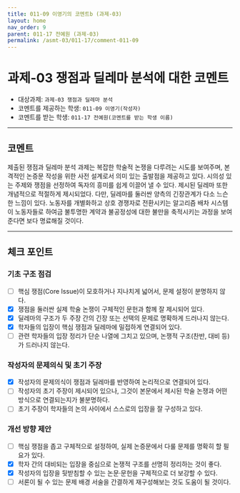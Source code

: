 ```yaml
---
title: 011-09 이영기의 코멘트b (과제-03) 
layout: home
nav_order: 9
parent: 011-17 전예원 (과제-03)
permalink: /asmt-03/011-17/comment-011-09
---
```


# 과제-03 쟁점과 딜레마 분석에 대한 코멘트

- 대상과제: `과제-03 쟁점과 딜레마 분석`
- 코멘트를 제공하는 학생: `011-09 이영기(작성자)` 
- 코멘트를 받는 학생: `011-17 전예원(코멘트를 받는 학생 이름)` 

---

## 코멘트

제출된 쟁점과 딜레마 분석 과제는 복잡한 학술적 논쟁을 다루려는 시도를 보여주며, 본격적인 논증문 작성을 위한 사전 설계로서 의미 있는 출발점을 제공하고 있다. 시의성 있는 주제와 쟁점을 선정하여 독자의 흥미를 쉽게 이끌어 낼 수 있다. 제시된 딜레마 또한 개념적으로 적절하게 제시되었다. 다만, 딜레마를 둘러싼 양측의 긴장관계가 다소 느슨한 느낌이 있다. 노동자를 개별화하고 상호 경쟁자로 전환시키는 알고리즘 배차 시스템이 노동자들로 하여금 불투명한 계약과 불공정성에 대한 불만을 축적시키는 과정을 보여준다면 보다 명료해질 것이다. 

---

## 체크 포인트

### **기초 구조 점검**
- [ ] 핵심 쟁점(Core Issue)이 모호하거나 지나치게 넓어서, 문제 설정이 분명하지 않다.
- [x] 쟁점을 둘러싼 실제 학술 논쟁이 구체적인 문헌과 함께 잘 제시되어 있다.
- [x] 딜레마의 구조가 두 주장 간의 긴장 또는 선택의 문제로 명확하게 드러나지 않는다.
- [x] 학자들의 입장이 핵심 쟁점과 딜레마에 밀접하게 연결되어 있다.
- [ ] 관련 학자들의 입장 정리가 단순 나열에 그치고 있으며, 논쟁적 구조(찬반, 대비 등)가 드러나지 않는다.

### **작성자의 문제의식 및 초기 주장**
- [x] 작성자의 문제의식이 쟁점과 딜레마를 반영하여 논리적으로 연결되어 있다.
- [ ] 작성자의 초기 주장이 제시되어 있으나, 그것이 본문에서 제시된 학술 논쟁과 어떤 방식으로 연결되는지가 불분명하다.
- [ ] 초기 주장이 학자들의 논의 사이에서 스스로의 입장을 잘 구성하고 있다.

### **개선 방향 제안**
- [ ] 핵심 쟁점을 좁고 구체적으로 설정하여, 실제 논증문에서 다룰 문제를 명확히 할 필요가 있다.
- [x] 학자 간의 대비되는 입장을 중심으로 논쟁적 구조를 선명히 정리하는 것이 좋다.
- [x] 작성자의 입장을 뒷받침할 수 있는 논문·문헌을 구체적으로 더 보강할 수 있다.
- [ ] 서론이 될 수 있는 문제 배경 서술을 간결하게 재구성해보는 것도 도움이 될 것이다.
